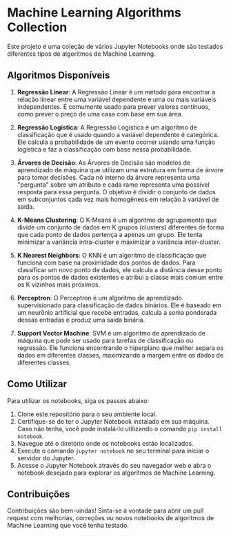 # Machine Learning Algorithms Collection

Este projeto é uma coleção de vários Jupyter Notebooks onde são testados diferentes tipos de algoritmos de Machine Learning.

## Algoritmos Disponíveis

1. **Regressão Linear**: A Regressão Linear é um método para encontrar a relação linear entre uma variável dependente e uma ou mais variáveis independentes. É comumente usado para prever valores contínuos, como prever o preço de uma casa com base em sua área.

2. **Regressão Logística**: A Regressão Logística é um algoritmo de classificação que é usado quando a variável dependente é categórica. Ele calcula a probabilidade de um evento ocorrer usando uma função logística e faz a classificação com base nessa probabilidade.

3. **Árvores de Decisão**: As Árvores de Decisão são modelos de aprendizado de máquina que utilizam uma estrutura em forma de árvore para tomar decisões. Cada nó interno da árvore representa uma "pergunta" sobre um atributo e cada ramo representa uma possível resposta para essa pergunta. O objetivo é dividir o conjunto de dados em subconjuntos cada vez mais homogêneos em relação à variável de saída.

4. **K-Means Clustering**: O K-Means é um algoritmo de agrupamento que divide um conjunto de dados em K grupos (clusters) diferentes de forma que cada ponto de dados pertença a apenas um grupo. Ele tenta minimizar a variância intra-cluster e maximizar a variância inter-cluster.

5. **K Nearest Neighbors**: O KNN é um algoritmo de classificação que funciona com base na proximidade dos pontos de dados. Para classificar um novo ponto de dados, ele calcula a distância desse ponto para os pontos de dados existentes e atribui a classe mais comum entre os K vizinhos mais próximos.

6. **Perceptron**: O Perceptron é um algoritmo de aprendizado supervisionado para classificação de dados binários. Ele é baseado em um neurônio artificial que recebe entradas, calcula a soma ponderada dessas entradas e produz uma saída binária.

7. **Support Vector Machine**: SVM é um algoritmo de aprendizado de máquina que pode ser usado para tarefas de classificação ou regressão. Ele funciona encontrando o hiperplano que melhor separa os dados em diferentes classes, maximizando a margem entre os dados de diferentes classes.

## Como Utilizar

Para utilizar os notebooks, siga os passos abaixo:

1. Clone este repositório para o seu ambiente local.
2. Certifique-se de ter o Jupyter Notebook instalado em sua máquina. Caso não tenha, você pode instalá-lo utilizando o comando `pip install notebook`.
3. Navegue até o diretório onde os notebooks estão localizados.
4. Execute o comando `jupyter notebook` no seu terminal para iniciar o servidor do Jupyter.
5. Acesse o Jupyter Notebook através do seu navegador web e abra o notebook desejado para explorar os algoritmos de Machine Learning.

## Contribuições

Contribuições são bem-vindas! Sinta-se à vontade para abrir um pull request com melhorias, correções ou novos notebooks de algoritmos de Machine Learning que você tenha testado.
